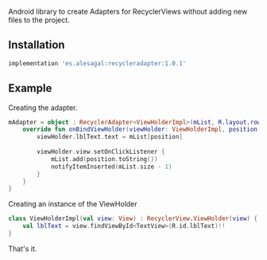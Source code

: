 Android library to create Adapters for RecyclerViews without adding new files to the project.

## Installation

```groovy
implementation 'es.alesagal:recycleradapter:1.0.1'
```


## Example

Creating the adapter.

```kotlin
mAdapter = object : RecyclerAdapter<ViewHolderImpl>(mList, R.layout.row, ViewHolderImpl::class.java) {
    override fun onBindViewHolder(viewHolder: ViewHolderImpl, position: Int) {
        viewHolder.lblText.text = mList[position]
    
        viewHolder.view.setOnClickListener {
            mList.add(position.toString())
            notifyItemInserted(mList.size - 1)
        }
    }
}
```


Creating an instance of the ViewHolder

```kotlin
class ViewHolderImpl(val view: View) : RecyclerView.ViewHolder(view) {
    val lblText = view.findViewById<TextView>(R.id.lblText)!!
}

```

That's it.
